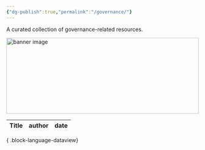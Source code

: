```yaml
---
{"dg-publish":true,"permalink":"/governance/"}
---
```


A curated collection of governance-related resources.

<div style="width:100%; height:200px; overflow:hidden; position: relative;">
  <img src="_assets/your-image-file.jpeg" 
       style="width:100%; height:auto; position: absolute; top: 50%; transform: translateY(-50%);" 
       alt="banner image" />
</div>

| Title | author | date |
| ----- | ------ | ---- |

{ .block-language-dataview}




